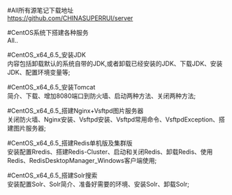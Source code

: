 #All所有源笔记下载地址   
https://github.com/CHINASUPERRUI/server

#CentOS系统下搭建各种服务    
All..

#CentOS_x64_6.5_安装JDK   
内容包括卸载默认的系统自带的JDK,或者卸载已经安装的JDK、下载JDK、安装JDK、配置环境变量等;

#CentOS_x64_6.5_安装Tomcat    
简介、下载、增加8080端口到防火墙、启动两种方法、关闭两种方法;

#CentOS_x64_6.5_搭建Nginx+Vsftpd图片服务器   
关闭防火墙、Nginx安装、Vsftpd安装、Vsftpd常用命令、VsftpdException、搭建图片服务器;

#CentOS_x64_6.5_搭建Redis单机版及集群版    
安装配置Rredis、搭建Redis-Cluster、启动和关闭Redis、卸载Redis、使用Redis、RedisDesktopManager_Windows客户端使用;

#CentOS_x64_6.5_搭建Solr搜索    
安装配置Solr、Solr简介、准备好需要的环境、安装Solr、卸载Solr;

